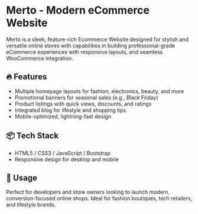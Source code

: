 # Merto - Modern eCommerce Website
Merto is a sleek, feature-rich Ecommerce Website designed for stylish and versatile online stores with capabilities in building professional-grade eCommerce experiences with responsive layouts, and seamless WooCommerce integration.

## 🔥 Features
- Multiple homepage layouts for fashion, electronics, beauty, and more
- Promotional banners for seasonal sales (e.g., Black Friday)
- Product listings with quick views, discounts, and ratings
- Integrated blog for lifestyle and shopping tips
- Mobile-optimized, lightning-fast design

## 📦 Tech Stack
- HTML5 / CSS3 / JavaScript / Bootstrap
- Responsive design for desktop and mobile

## 🚀 Usage
Perfect for developers and store owners looking to launch modern, conversion-focused online shops. Ideal for fashion boutiques, tech retailers, and lifestyle brands.
